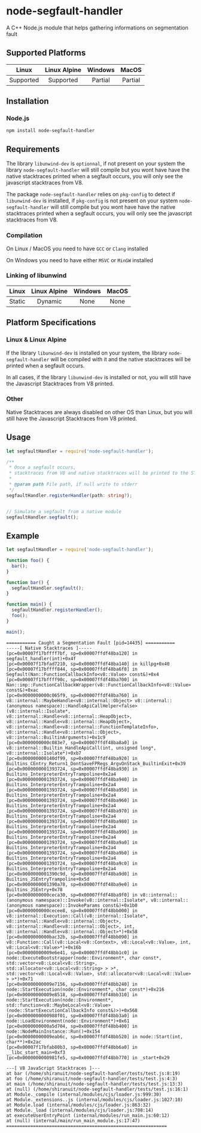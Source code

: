 # node-segfault-handler

A C++ Node.js module that helps gathering informations on segmentation fault

## Supported Platforms

| Linux | Linux Alpine | Windows | MacOS |
|:-----:|:------------:|:-------:|:-----:|
| Supported    | Supported           |      Partial | Partial    |

## Installation

### Node.js
```
npm install node-segfault-handler
```
## Requirements

The library `libunwind-dev` is `optionnal`, if not present on your system the library `node-segfault-handler` will still compile but you wont have have the native stacktraces printed when a segfault occurs, you will only see the javascript stacktraces from V8.

The package `node-segfault-handler` relies on `pkg-config` to detect if `libunwind-dev` is installed, if `pkg-config` is not present on your system `node-segfault-handler` will still compile but you wont have have the native stacktraces printed when a segfault occurs, you will only see the javascript stacktraces from V8.

### Compilation

On Linux / MacOS you need to have `GCC` or `Clang` installed

On Windows you need to have either `MSVC` or `MinGW` installed

### Linking of libunwind
| Linux | Linux Alpine | Windows | MacOS |
|:-----:|:------------:|:-------:|:-----:|
| Static    | Dynamic           |      None | None    |

## Platform Specifications
### Linux & Linux Alpine
If the library `libunwind-dev` is installed on your system, the library `node-segfault-handler` will be compiled with it and the native stacktraces will be printed when a segfault occurs.

In all cases, if the library `libunwind-dev` is installed or not, you will still have the Javascript Stacktraces from V8 printed.
### Other
Native Stacktraces are always disabled on other OS than Linux, but you will still have the Javascript Stacktraces from V8 printed.

## Usage

```ts
let segfaultHandler = require('node-segfault-handler');

/**
 * Once a segfault occurs, 
 * stacktraces from V8 and native stacktraces will be printed to the STDERR or you can provide a path to write to.
 * 
 * @param path File path, if null write to stderr
 */ 
segfaultHandler.registerHandler(path: string?);


// Simulate a segfault from a native module
segfaultHandler.segfault();

```

## Example

```js
let segfaultHandler = require('node-segfault-handler');

function foo() {
  bar();
}

function bar() {
  segfaultHandler.segfault();
}

function main() {
  segfaultHandler.registerHandler();
  foo();
}

main();
```

```
=========== Caught a Segmentation Fault [pid=14435] ===========
-----[ Native Stacktraces ]-----
[pc=0x00007f17bffff7bf, sp=0x00007ffdf48ba120] in segfault_handler(int)+0x4f
[pc=0x00007f17bfad7210, sp=0x00007ffdf48ba140] in killpg+0x40
[pc=0x00007f17bffff844, sp=0x00007ffdf48ba6f8] in Segfault(Nan::FunctionCallbackInfo<v8::Value> const&)+0x4
[pc=0x00007f17bffff90c, sp=0x00007ffdf48ba700] in Nan::imp::FunctionCallbackWrapper(v8::FunctionCallbackInfo<v8::Value> const&)+0xac
[pc=0x0000000000c065f9, sp=0x00007ffdf48ba760] in v8::internal::MaybeHandle<v8::internal::Object> v8::internal::(anonymous namespace)::HandleApiCallHelper<false>(v8::internal::Isolate*, v8::internal::Handle<v8::internal::HeapObject>, v8::internal::Handle<v8::internal::HeapObject>, v8::internal::Handle<v8::internal::FunctionTemplateInfo>, v8::internal::Handle<v8::internal::Object>, v8::internal::BuiltinArguments)+0x1c9
[pc=0x0000000000c083e7, sp=0x00007ffdf48ba8a0] in v8::internal::Builtin_HandleApiCall(int, unsigned long*, v8::internal::Isolate*)+0xb7
[pc=0x000000000140df99, sp=0x00007ffdf48ba920] in Builtins_CEntry_Return1_DontSaveFPRegs_ArgvOnStack_BuiltinExit+0x39
[pc=0x0000000001393724, sp=0x00007ffdf48ba930] in Builtins_InterpreterEntryTrampoline+0x2a4
[pc=0x0000000001393724, sp=0x00007ffdf48ba940] in Builtins_InterpreterEntryTrampoline+0x2a4
[pc=0x0000000001393724, sp=0x00007ffdf48ba950] in Builtins_InterpreterEntryTrampoline+0x2a4
[pc=0x0000000001393724, sp=0x00007ffdf48ba960] in Builtins_InterpreterEntryTrampoline+0x2a4
[pc=0x0000000001393724, sp=0x00007ffdf48ba970] in Builtins_InterpreterEntryTrampoline+0x2a4
[pc=0x0000000001393724, sp=0x00007ffdf48ba980] in Builtins_InterpreterEntryTrampoline+0x2a4
[pc=0x0000000001393724, sp=0x00007ffdf48ba990] in Builtins_InterpreterEntryTrampoline+0x2a4
[pc=0x0000000001393724, sp=0x00007ffdf48ba9a0] in Builtins_InterpreterEntryTrampoline+0x2a4
[pc=0x0000000001393724, sp=0x00007ffdf48ba9b0] in Builtins_InterpreterEntryTrampoline+0x2a4
[pc=0x0000000001393724, sp=0x00007ffdf48ba9c0] in Builtins_InterpreterEntryTrampoline+0x2a4
[pc=0x0000000001390c9d, sp=0x00007ffdf48ba9d0] in Builtins_JSEntryTrampoline+0x5d
[pc=0x0000000001390a78, sp=0x00007ffdf48ba9e0] in Builtins_JSEntry+0x78
[pc=0x0000000000ceca30, sp=0x00007ffdf48ba9f0] in v8::internal::(anonymous namespace)::Invoke(v8::internal::Isolate*, v8::internal::(anonymous namespace)::InvokeParams const&)+0x1b0
[pc=0x0000000000cecee8, sp=0x00007ffdf48bb000] in v8::internal::Execution::Call(v8::internal::Isolate*, v8::internal::Handle<v8::internal::Object>, v8::internal::Handle<v8::internal::Object>, int, v8::internal::Handle<v8::internal::Object>*)+0x58
[pc=0x0000000000bac32b, sp=0x00007ffdf48bb090] in v8::Function::Call(v8::Local<v8::Context>, v8::Local<v8::Value>, int, v8::Local<v8::Value>*)+0x16b
[pc=0x00000000009e6e41, sp=0x00007ffdf48bb1c0] in node::ExecuteBootstrapper(node::Environment*, char const*, std::vector<v8::Local<v8::String>, std::allocator<v8::Local<v8::String> > >*, std::vector<v8::Local<v8::Value>, std::allocator<v8::Local<v8::Value> > >*)+0x71
[pc=0x00000000009e7156, sp=0x00007ffdf48bb240] in node::StartExecution(node::Environment*, char const*)+0x216
[pc=0x00000000009e8518, sp=0x00007ffdf48bb310] in node::StartExecution(node::Environment*, std::function<v8::MaybeLocal<v8::Value> (node::StartExecutionCallbackInfo const&)>)+0x568
[pc=0x0000000000988f01, sp=0x00007ffdf48bb3a0] in node::LoadEnvironment(node::Environment*)+0x61
[pc=0x0000000000a5d704, sp=0x00007ffdf48bb400] in node::NodeMainInstance::Run()+0x154
[pc=0x00000000009eab6c, sp=0x00007ffdf48bb520] in node::Start(int, char**)+0x2ac
[pc=0x00007f17bfab80b3, sp=0x00007ffdf48bb6a0] in __libc_start_main+0xf3
[pc=0x0000000000981fe5, sp=0x00007ffdf48bb770] in _start+0x29

---[ V8 JavaScript Stacktraces ]---
at bar (/home/shiranuit/node-segfault-handler/tests/test.js:8:19)
at foo (/home/shiranuit/node-segfault-handler/tests/test.js:4:3)
at main (/home/shiranuit/node-segfault-handler/tests/test.js:13:3)
at (null) (/home/shiranuit/node-segfault-handler/tests/test.js:16:1)
at Module._compile (internal/modules/cjs/loader.js:999:30)
at Module._extensions..js (internal/modules/cjs/loader.js:1027:10)
at Module.load (internal/modules/cjs/loader.js:863:32)
at Module._load (internal/modules/cjs/loader.js:708:14)
at executeUserEntryPoint (internal/modules/run_main.js:60:12)
at (null) (internal/main/run_main_module.js:17:47)
============================================================

```

